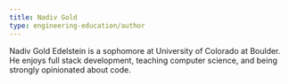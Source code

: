 ```yaml
---
title: Nadiv Gold
type: engineering-education/author
---
```

Nadiv Gold Edelstein is a sophomore at University of Colorado at Boulder. He enjoys full stack development, teaching computer science, and being strongly opinionated about code.
